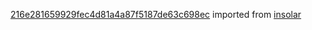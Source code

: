 [216e281659929fec4d81a4a87f5187de63c698ec](https://github.com/insolar/insolar/commit/216e281659929fec4d81a4a87f5187de63c698ec) imported from [insolar](https://github.com/insolar/insolar)
